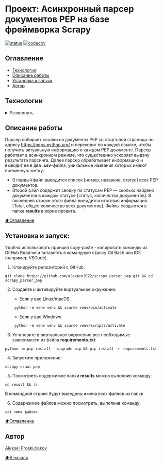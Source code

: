 # Проект: Асинхронный парсер документов PEP на базе фреймворка Scrapy
[![status](https://github.com/alexpro2022/scrapy_parser_pep/actions/workflows/main.yml/badge.svg)](https://github.com/alexpro2022/scrapy_parser_pep/actions)
[![codecov](https://codecov.io/gh/alexpro2022/scrapy_parser_pep/branch/main/graph/badge.svg?token=Y6507M6P3U)](https://codecov.io/gh/alexpro2022/scrapy_parser_pep)


## Оглавление
- [Технологии](#технологии)
- [Описание работы](#описание-работы)
- [Установка и запуск](#установка-и-запуск)
- [Автор](#автор)


## Технологии
<details><summary>Развернуть</summary>

**Языки программирования, библиотеки и модули:**

[![Python](https://img.shields.io/badge/python-3.7%20%7C%203.8%20%7C%203.9%20%7C%203.10%20%7C%203.11-blue?logo=python)](https://www.python.org/)
[![csv](https://img.shields.io/badge/-csv-464646?logo=python)](https://docs.python.org/3/library/csv.html)
[![collections](https://img.shields.io/badge/-collections-464646?logo=python)](https://docs.python.org/3/library/collections.html)
[![datetime](https://img.shields.io/badge/-datetime-464646?logo=python)](https://docs.python.org/3/library/datetime.html)
[![pathlib](https://img.shields.io/badge/-pathlib-464646?logo=python)](https://docs.python.org/3/library/pathlib.html)
[![typing](https://img.shields.io/badge/-typing-464646?logo=Python)](https://docs.python.org/3/library/typing.html)


**Парсинг - асинхронный фреймворк и селекторы:**

[![Scrapy](https://img.shields.io/badge/-Scrapy-464646?logo=Scrapy)](https://docs.scrapy.org/en/latest/)
[![CSS](https://img.shields.io/badge/-CSS_selectors-464646?logo=CSS)](https://docs.scrapy.org/en/latest/topics/selectors.html#extensions-to-css-selectors)
[![XPath](https://img.shields.io/badge/-XPath_selectors-464646?logo=XPath)](https://docs.scrapy.org/en/latest/topics/selectors.html#working-with-xpaths)


**Тестирование:**

[![Pytest](https://img.shields.io/badge/-Pytest-464646?logo=Pytest)](https://docs.pytest.org/en/latest/)
[![Pytest-cov](https://img.shields.io/badge/-Pytest--cov-464646?logo=Pytest)](https://pytest-cov.readthedocs.io/en/latest/)
[![Coverage](https://img.shields.io/badge/-Coverage-464646?logo=Python)](https://coverage.readthedocs.io/en/latest/)


**CI/CD:**

[![GitHub](https://img.shields.io/badge/-GitHub-464646?logo=GitHub)](https://docs.github.com/en)
[![GitHub_Actions](https://img.shields.io/badge/-GitHub_Actions-464646?logo=GitHub)](https://docs.github.com/en/actions)
[![Telegram](https://img.shields.io/badge/-Telegram-464646?logo=Telegram)](https://core.telegram.org/api)

[⬆️Оглавление](#оглавление)
</details>


## Описание работы
Парсер собирает ссылки на документы PEP со стартовой страницы по адресу https://peps.python.org/ 
и переходит по каждой ссылке, чтобы получить актуальную информацию о каждом PEP документе.
Парсер работает в асинхронном режиме, что существенно ускоряет выдачу результата парсинга.
Далее парсер обрабатывает информацию и выводит ее в два **.csv**-файла, уникальные названия которых имеют временную метку:
  * В первый файл выводится список [номер, название, статус] всех PEP документов.
  * Второй файл содержит сводку по статусам PEP — сколько найдено документов в каждом статусе [статус, количество документов]. В последней строке этого файла выводится итоговая информация [Total, общее количество всех документов].
Файлы создаются в папке **results** в корне проекта.

[⬆️Оглавление](#оглавление)



## Установка и запуск:
Удобно использовать принцип copy-paste - копировать команды из GitHub Readme и вставлять в командную строку Git Bash или IDE (например VSCode).
1. Клонируйте репозиторий с GitHub:
```
git clone https://github.com/alexpro2022/scrapy_parser_pep.git && cd scrapy_parser_pep
```

2. Создайте и активируйте виртуальное окружение:
   * Если у вас Linux/macOS
   ```
    python -m venv venv && source venv/bin/activate
   ```
   * Если у вас Windows
   ```
    python -m venv venv && source venv/Scripts/activate
   ```

3. Установите в виртуальное окружение все необходимые зависимости из файла **requirements.txt**:
```
python -m pip install --upgrade pip && pip install -r requirements.txt
```

4. Запустите приложение:
```
scrapy crawl pep
```

5. Посмотреть содержимое папки **results** можно выполнив команду:
```
cd result && ls
```
В командной строке будут выведены имена всех файлов из папки.

6. Содержимое файлов можно посмотреть, выполнив команду:
```
cat <имя файла>
```

[⬆️Оглавление](#оглавление)


## Автор
[Aleksei Proskuriakov](https://github.com/alexpro2022)

[⬆️В начало](#Проект-Асинхронный-парсер-документов-PEP-на-базе-фреймворка-Scrapy)
